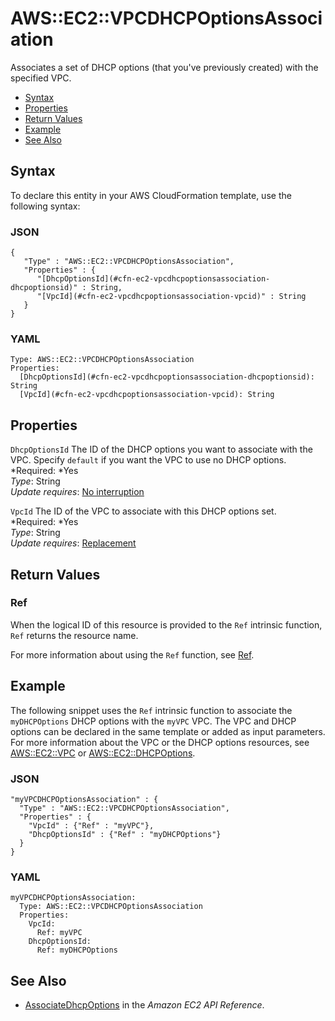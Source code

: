 # AWS::EC2::VPCDHCPOptionsAssociation<a name="aws-resource-ec2-vpc-dhcp-options-assoc"></a>

Associates a set of DHCP options \(that you've previously created\) with the specified VPC\.


+ [Syntax](#aws-resource-ec2-vpcdhcpoptionsassociation-syntax)
+ [Properties](#w3ab2c21c10d478b9)
+ [Return Values](#w3ab2c21c10d478c11)
+ [Example](#w3ab2c21c10d478c13)
+ [See Also](#w3ab2c21c10d478c15)

## Syntax<a name="aws-resource-ec2-vpcdhcpoptionsassociation-syntax"></a>

To declare this entity in your AWS CloudFormation template, use the following syntax:

### JSON<a name="aws-resource-ec2-vpcdhcpoptionsassociation-syntax.json"></a>

```
{ 
   "Type" : "AWS::EC2::VPCDHCPOptionsAssociation",
   "Properties" : {
      "[DhcpOptionsId](#cfn-ec2-vpcdhcpoptionsassociation-dhcpoptionsid)" : String,
      "[VpcId](#cfn-ec2-vpcdhcpoptionsassociation-vpcid)" : String
   }
}
```

### YAML<a name="aws-resource-ec2-vpcdhcpoptionsassociation-syntax.yaml"></a>

```
Type: AWS::EC2::VPCDHCPOptionsAssociation
Properties: 
  [DhcpOptionsId](#cfn-ec2-vpcdhcpoptionsassociation-dhcpoptionsid): String
  [VpcId](#cfn-ec2-vpcdhcpoptionsassociation-vpcid): String
```

## Properties<a name="w3ab2c21c10d478b9"></a>

`DhcpOptionsId`  <a name="cfn-ec2-vpcdhcpoptionsassociation-dhcpoptionsid"></a>
The ID of the DHCP options you want to associate with the VPC\. Specify `default` if you want the VPC to use no DHCP options\.  
*Required: *Yes  
*Type*: String  
*Update requires*: [No interruption](using-cfn-updating-stacks-update-behaviors.md#update-no-interrupt)

`VpcId`  <a name="cfn-ec2-vpcdhcpoptionsassociation-vpcid"></a>
The ID of the VPC to associate with this DHCP options set\.  
*Required: *Yes  
*Type*: String  
*Update requires*: [Replacement](using-cfn-updating-stacks-update-behaviors.md#update-replacement)

## Return Values<a name="w3ab2c21c10d478c11"></a>

### Ref<a name="w3ab2c21c10d478c11b2"></a>

When the logical ID of this resource is provided to the `Ref` intrinsic function, `Ref` returns the resource name\.

For more information about using the `Ref` function, see [Ref](intrinsic-function-reference-ref.md)\.

## Example<a name="w3ab2c21c10d478c13"></a>

The following snippet uses the `Ref` intrinsic function to associate the `myDHCPOptions` DHCP options with the `myVPC` VPC\. The VPC and DHCP options can be declared in the same template or added as input parameters\. For more information about the VPC or the DHCP options resources, see [AWS::EC2::VPC](aws-resource-ec2-vpc.md) or [AWS::EC2::DHCPOptions](aws-resource-ec2-dhcp-options.md)\.

### JSON<a name="aws-resource-ec2-vpcdhcpoptionsassociation-example-1.json"></a>

```
"myVPCDHCPOptionsAssociation" : {
  "Type" : "AWS::EC2::VPCDHCPOptionsAssociation",
  "Properties" : {
    "VpcId" : {"Ref" : "myVPC"},
    "DhcpOptionsId" : {"Ref" : "myDHCPOptions"}
  }
}
```

### YAML<a name="aws-resource-ec2-vpcdhcpoptionsassociation-example-1.yaml"></a>

```
myVPCDHCPOptionsAssociation:
  Type: AWS::EC2::VPCDHCPOptionsAssociation
  Properties:
    VpcId:
      Ref: myVPC
    DhcpOptionsId:
      Ref: myDHCPOptions
```

## See Also<a name="w3ab2c21c10d478c15"></a>

+ [AssociateDhcpOptions](http://docs.aws.amazon.com/AWSEC2/latest/APIReference/ApiReference-query-AssociateDhcpOptions.html) in the *Amazon EC2 API Reference*\.